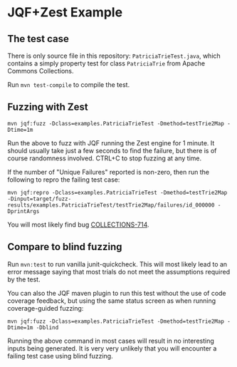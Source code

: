 # JQF+Zest Example

## The test case

There is only source file in this repository: `PatriciaTrieTest.java`, which contains a simply property test for class `PatriciaTrie` from Apache Commons Collections.

Run `mvn test-compile` to compile the test.

## Fuzzing with Zest

```
mvn jqf:fuzz -Dclass=examples.PatriciaTrieTest -Dmethod=testTrie2Map -Dtime=1m
```

Run the above to fuzz with JQF running the Zest engine for 1 minute. It should usually take just a few seconds to find the failure, but there is of course randomness involved. CTRL+C to stop fuzzing at any time.

If the number of "Unique Failures" reported is non-zero, then run the following to repro the failing test case:

```
mvn jqf:repro -Dclass=examples.PatriciaTrieTest -Dmethod=testTrie2Map -Dinput=target/fuzz-results/examples.PatriciaTrieTest/testTrie2Map/failures/id_000000 -DprintArgs
```

You will most likely find bug [COLLECTIONS-714](https://issues.apache.org/jira/browse/COLLECTIONS-714). 

## Compare to blind fuzzing

Run `mvn:test` to run vanilla junit-quickcheck. This will most likely lead to an error message saying that most trials do not meet the assumptions required by the test. 

You can also the JQF maven plugin to run this test without the use of code coverage feedback, but using the same status screen as when running coverage-guided fuzzing:
```
mvn jqf:fuzz -Dclass=examples.PatriciaTrieTest -Dmethod=testTrie2Map -Dtime=1m -Dblind
```

Running the above command in most cases will result in no interesting inputs being generated. It is very very unlikely that you will encounter a failing test case using blind fuzzing.




